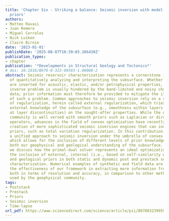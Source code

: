 ```yaml
---
title: 'Chapter Six - Striking a balance: Seismic inversion with model- and data-driven
  priors'
authors:
- Matteo Ravasi
- Juan Romero
- Miguel Corrales
- Nick Luiken
- Claire Birnie
date: '2023-01-01'
publishDate: '2025-08-07T10:39:03.266430Z'
publication_types:
- chapter
publication: '*Developments in Structural Geology and Tectonics*'
# doi: 10.1016/B978-0-323-99593-1.00008-2
abstract: Seismic reservoir characterization represents a cornerstone in the process
  of quantitatively analyzing and interpreting the subsurface. Whether seismic data
  are inverted for acoustic, elastic, and/or petrophysical properties, the associated
  inverse problem is usually hindered by the band-limited and noisy character of seismic
  data; prior information must therefore be provided to mitigate the ill-posed nature
  of such a problem. Common approaches to seismic inversion rely on a specific form
  of regularization, herein called external regularization, which tries to impose
  external knowledge of the subsurface (e.g., smoothness within layers or blockiness
  at layer discontinuities) on the sought-after properties. While the geophysical
  community is well versed with smooth priors such as Laplacian or directional Laplacian
  operators, advances in the field of convex optimization have recently led to the
  creation of more sophisticated seismic inversion engines that can include nonsmooth
  priors, such as total variation regularization. In this contribution, we present
  a unified approach to seismic inversion under the umbrella of convex optimization,
  which allows for the inclusion of different levels of prior knowledge encapsulating
  both our geophysical and geological understanding of the subsurface. More specifically,
  we discuss how the primal-dual solver represents an ideal optimization engine for
  the inclusion of external, internal (i.e., based on self-similarity within the solution),
  and geological priors in both static and dynamic post and prestack seismic reservoir
  characterization. Numerical examples of synthetic and field data are used to validate
  the effectiveness of our framework in extracting more information from seismic datasets,
  both in terms of resolution and accuracy, in comparison to other methods routinely
  used by the geophysical community.
tags:
- Poststack
- Prestack
- Priors
- Seismic inversion
- Time-lapse
url_pdf: https://www.sciencedirect.com/science/article/pii/B9780323995931000082
---
```

